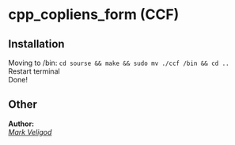 # cpp_copliens_form (CCF)

## Installation
Moving to /bin: `cd sourse && make && sudo mv ./ccf /bin && cd ..`  
Restart terminal  
Done!  
  
## Other
**Author:**  
*[Mark Veligod](https://github.com/markveligod)*  
